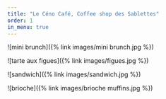 ```yaml
---
title: "Le Céno Café, Coffee shop des Sablettes"
order: 1
in_menu: true
---
```

![mini brunch]({% link images/mini brunch.jpg %})

![tarte aux figues]({% link images/figues.jpg %})

![sandwich]({% link images/sandwich.jpg %})

![brioche]({% link images/brioche muffins.jpg %}) 